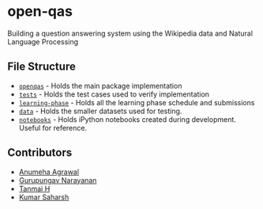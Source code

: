 # open-qas
Building a question answering system using the Wikipedia data and Natural Language Processing

## File Structure
 * [`openqas`](openqas) - Holds the main package implementation
 * [`tests`](tests) - Holds the test cases used to verify implementation
 * [`learning-phase`](learning-phase) - Holds all the learning phase schedule and submissions
 * [`data`](data) - Holds the smaller datasets used for testing.
 * [`notebooks`](notebooks) - Holds iPython notebooks created during development. Useful for reference.
 
## Contributors
 * [Anumeha Agrawal](https://github.com/anumehaagrawal)
 * [Gurupungav Narayanan](https://github.com/gurupunskill)
 * [Tanmai H](https://github.com/tanmai-h)
 * [Kumar Saharsh](https://github.com/Saharsh007)
